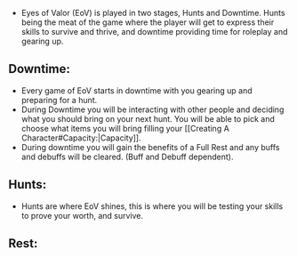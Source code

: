 - Eyes of Valor (EoV) is played in two stages, Hunts and Downtime. Hunts being the meat of the game where the player will get to express their skills to survive and thrive, and downtime providing time for roleplay and gearing up.
## Downtime:
- Every game of EoV starts in downtime with you gearing up and preparing for a hunt. 
- During Downtime you will be interacting with other people and deciding what you should bring on your next hunt. You will be able to pick and choose what items you will bring filling your [[Creating A Character#Capacity:|Capacity]]. 
- During downtime you will gain the benefits of a Full Rest and any buffs and debuffs will be cleared. (Buff and Debuff dependent). 
## Hunts:
- Hunts are where EoV shines, this is where you will be testing your skills to prove your worth, and survive. 

## Rest:
